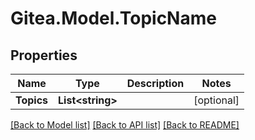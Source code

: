 
# Gitea.Model.TopicName

## Properties

Name | Type | Description | Notes
------------ | ------------- | ------------- | -------------
**Topics** | **List&lt;string&gt;** |  | [optional] 

[[Back to Model list]](../README.md#documentation-for-models)
[[Back to API list]](../README.md#documentation-for-api-endpoints)
[[Back to README]](../README.md)

